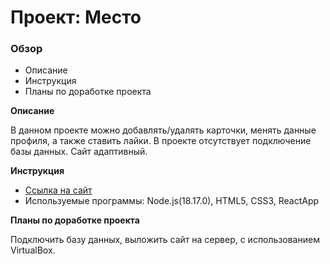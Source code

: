 # Проект: Место

### Обзор
* Описание
* Инструкция
* Планы по доработке проекта

**Описание**

В данном проекте можно добавлять/удалять карточки, менять данные профиля, а также ставить лайки. В проекте отсутствует подключение базы данных. Сайт адаптивный.

**Инструкция**

* [Ссылка на сайт](https://sveta12345.github.io/mesto/)
* Используемые программы: Node.js(18.17.0), HTML5, CSS3, ReactApp

**Планы по доработке проекта**

Подключить базу данных, выложить сайт на сервер, с использованием VirtualBox.
